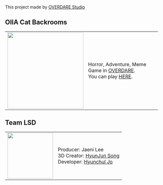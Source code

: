 This project made by [OVERDARE Studio](http://create.overdare.com/)

## OIIA Cat Backrooms

<table>
  <tr>
    <td>
      <img src="https://create.overdare.com/_next/image?url=https%3A%2F%2Fasset-prod.cdn.overdare.com%2Fimages%2Fworld%2Fraw%2Flive%2F631%2Fthumbnail%2F75ac719eb6d3463083e6ebd146621742.jpg&w=640&q=75" width="250" height="250">    
    </td>
    <td>
      Horror, Adventure, Meme Game in <a href="https://www.overdare.com/">OVERDARE</a>. <br/>
      You can play <a href="https://ovdl.io/Tim1th/">HERE</a>.
    </td>
  </tr>
</table>


## Team LSD

<table>
  <tr>
    <td><img src="https://create.overdare.com/_next/image?url=https%3A%2F%2Fasset-prod.cdn.overdare.com%2Fimages%2Fgroup%2Flive%2F9a08ae88-4899-451f-9a1b-562f720de31a%2Fthumbnail%2Ff76423ace3d04b95be30406a6c566955.png&w=256&q=75" width="150" height="150"></td>
     <td>
        Producer: Jaeni Lee <br/>
        3D Creator: <a href="https://www.instagram.com/dope_1988">HyunJun Song</a> <br/>
        Developer: <a href="https://github.com/cchcc">Hyunchul Jo</a>
     </td>
  </tr>
 </table>
